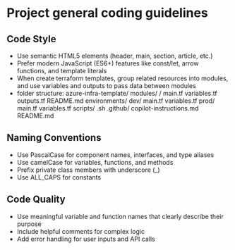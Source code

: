 # Project general coding guidelines

## Code Style
- Use semantic HTML5 elements (header, main, section, article, etc.)
- Prefer modern JavaScript (ES6+) features like const/let, arrow functions, and template literals
- When create terraform templates, group related resources into modules, and use variables and outputs to pass data between modules
- folder structure:
azure-infra-template/
  modules/
    <feature-or-resource>/
      main.tf
      variables.tf
      outputs.tf
      README.md
  environments/
    dev/
      main.tf
      variables.tf
    prod/
      main.tf
      variables.tf
  scripts/
    <helper-scripts>.sh
  .github/
    copilot-instructions.md
  README.md


## Naming Conventions
- Use PascalCase for component names, interfaces, and type aliases
- Use camelCase for variables, functions, and methods
- Prefix private class members with underscore (_)
- Use ALL_CAPS for constants

## Code Quality
- Use meaningful variable and function names that clearly describe their purpose
- Include helpful comments for complex logic
- Add error handling for user inputs and API calls
